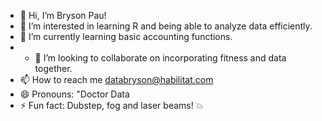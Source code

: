 - 👋 Hi, I’m Bryson Pau!
- 👀 I’m interested in learning R and being able to analyze data efficiently.
- 🌱 I’m currently learning basic accounting functions.
- - 💞️ I’m looking to collaborate on incorporating fitness and data together.
- 📫 How to reach me databryson@habilitat.com
- 😄 Pronouns: "Doctor Data
- ⚡ Fun fact: Dubstep, fog and laser beams! 💥

<!---
Bpau013/Bpau013 is a ✨ special ✨ repository because its `README.md` (this file) appears on your GitHub profile.
You can click the Preview link to take a look at your changes.
--->
